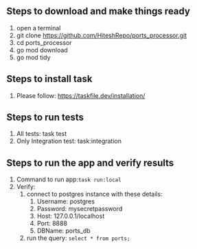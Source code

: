## Steps to download and make things ready
1. open a terminal
2. git clone https://github.com/HiteshRepo/ports_processor.git
3. cd ports_processor
4. go mod download
5. go mod tidy

## Steps to install task
1. Please follow: https://taskfile.dev/installation/

## Steps to run tests
1. All tests: task test
2. Only Integration test: task:integration

## Steps to run the app and verify results
1. Command to run app:`task run:local`
2. Verify:
   1. connect to postgres instance with these details:
      1. Username: postgres
      2. Password: mysecretpassword
      3. Host: 127.0.0.1/localhost
      4. Port: 8888
      5. DBName: ports_db
   2. run the query: `select * from ports;`
